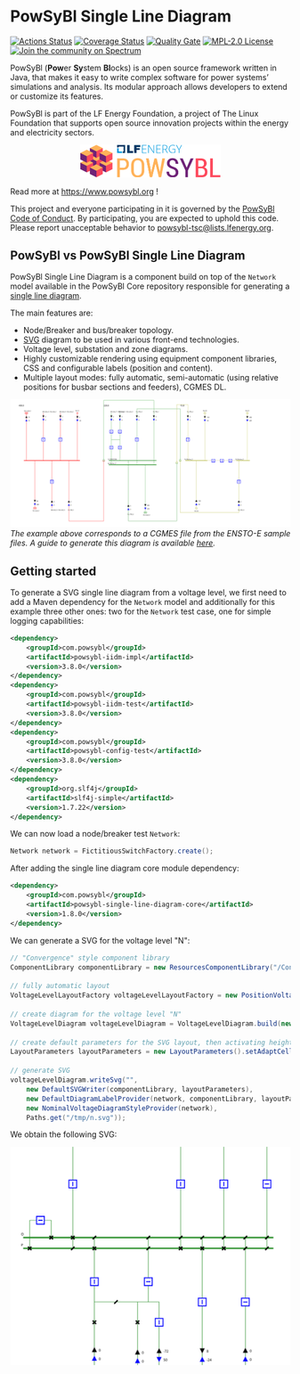 # PowSyBl Single Line Diagram

[![Actions Status](https://github.com/powsybl/powsybl-single-line-diagram/workflows/CI/badge.svg)](https://github.com/powsybl/powsybl-single-line-diagram/actions)
[![Coverage Status](https://sonarcloud.io/api/project_badges/measure?project=com.powsybl%3Apowsybl-single-line-diagram&metric=coverage)](https://sonarcloud.io/component_measures?id=com.powsybl%3Apowsybl-single-line-diagram&metric=coverage)
[![Quality Gate](https://sonarcloud.io/api/project_badges/measure?project=com.powsybl%3Apowsybl-single-line-diagram&metric=alert_status)](https://sonarcloud.io/dashboard?id=com.powsybl%3Apowsybl-single-line-diagram)
[![MPL-2.0 License](https://img.shields.io/badge/license-MPL_2.0-blue.svg)](https://www.mozilla.org/en-US/MPL/2.0/)
[![Join the community on Spectrum](https://withspectrum.github.io/badge/badge.svg)](https://spectrum.chat/powsybl)

PowSyBl (**Pow**er **Sy**stem **Bl**ocks) is an open source framework written in Java, that makes it easy to write complex
software for power systems’ simulations and analysis. Its modular approach allows developers to extend or customize its
features.

PowSyBl is part of the LF Energy Foundation, a project of The Linux Foundation that supports open source innovation projects
within the energy and electricity sectors.

<p align="center">
<img src="https://raw.githubusercontent.com/powsybl/powsybl-gse/master/gse-spi/src/main/resources/images/logo_lfe_powsybl.svg?sanitize=true" alt="PowSyBl Logo" width="50%"/>
</p>

Read more at https://www.powsybl.org !

This project and everyone participating in it is governed by the [PowSyBl Code of Conduct](https://github.com/powsybl/.github/blob/master/CODE_OF_CONDUCT.md).
By participating, you are expected to uphold this code. Please report unacceptable behavior to [powsybl-tsc@lists.lfenergy.org](mailto:powsybl-tsc@lists.lfenergy.org).

## PowSyBl vs PowSyBl Single Line Diagram

PowSyBl Single Line Diagram is a component build on top of the `Network` model available in the PowSyBl Core repository responsible 
for generating a [single line diagram](https://en.wikipedia.org/wiki/One-line_diagram).

The main features are:
 - Node/Breaker and bus/breaker topology.
 - [SVG](https://fr.wikipedia.org/wiki/Scalable_Vector_Graphics) diagram to be used in various front-end technologies.
 - Voltage level, substation and zone diagrams.
 - Highly customizable rendering using equipment component libraries, CSS and configurable labels (position and content).
 - Multiple layout modes: fully automatic, semi-automatic (using relative positions for busbar sections and feeders), CGMES DL.

![Diagram demo](.github/diagram-demo.svg)
*The example above corresponds to a CGMES file from the ENSTO-E sample files.*
*A guide to generate this diagram is available [here](https://www.powsybl.org/pages/documentation/developer/api_guide/single-line-diagram_svg-writing.html).*

## Getting started

To generate a SVG single line diagram from a voltage level, we first need to add a Maven dependency for the `Network` model 
and additionally for this example three other ones: two for the `Network` test case, one for simple logging capabilities:

```xml
<dependency>
    <groupId>com.powsybl</groupId>
    <artifactId>powsybl-iidm-impl</artifactId>
    <version>3.8.0</version>
</dependency>
<dependency>
    <groupId>com.powsybl</groupId>
    <artifactId>powsybl-iidm-test</artifactId>
    <version>3.8.0</version>
</dependency>
<dependency>
    <groupId>com.powsybl</groupId>
    <artifactId>powsybl-config-test</artifactId>
    <version>3.8.0</version>
</dependency>
<dependency>
    <groupId>org.slf4j</groupId>
    <artifactId>slf4j-simple</artifactId>
    <version>1.7.22</version>
</dependency>
```

We can now load a node/breaker test `Network`:
```java
Network network = FictitiousSwitchFactory.create();
```

After adding the single line diagram core module dependency:
```xml
<dependency>
    <groupId>com.powsybl</groupId>
    <artifactId>powsybl-single-line-diagram-core</artifactId>
    <version>1.8.0</version>
</dependency>
```

We can generate a SVG for the voltage level "N":
```java
// "Convergence" style component library
ComponentLibrary componentLibrary = new ResourcesComponentLibrary("/ConvergenceLibrary");

// fully automatic layout
VoltageLevelLayoutFactory voltageLevelLayoutFactory = new PositionVoltageLevelLayoutFactory(new PositionByClustering());

// create diagram for the voltage level "N"
VoltageLevelDiagram voltageLevelDiagram = VoltageLevelDiagram.build(new NetworkGraphBuilder(network), "N", voltageLevelLayoutFactory, false);

// create default parameters for the SVG layout, then activating height compaction
LayoutParameters layoutParameters = new LayoutParameters().setAdaptCellHeightToContent(true);

// generate SVG
voltageLevelDiagram.writeSvg("",
    new DefaultSVGWriter(componentLibrary, layoutParameters),
    new DefaultDiagramLabelProvider(network, componentLibrary, layoutParameters),
    new NominalVoltageDiagramStyleProvider(network),
    Paths.get("/tmp/n.svg"));
```

We obtain the following SVG:

![Diagram demo](.github/example_n.svg)
